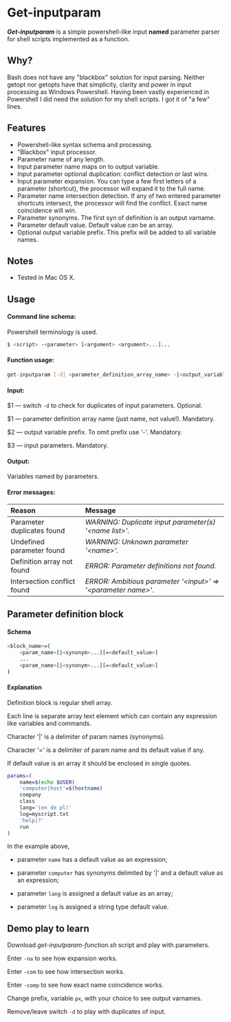 # Get-inputparam

***Get-inputparam*** is a simple powershell-like input **named** parameter parser for shell scripts implemented as a function.

## Why?
Bash does not have any "blackbox" solution for input parsing. Neither getopt nor getopts have that simplicity, clarity and power in input processing as Windows Powershell. Having been vastly experienced in Powershell I did need the solution for my shell scripts. I got it of "a few" lines.

## Features
* Powershell-like syntax schema and processing.
* "Blackbox" input processor.
* Parameter name of any length.
* Input parameter name maps on to output variable.
* Input parameter optional duplication: conflict detection or last wins.
* Input parameter expansion. You can type a few first letters of a parameter (shortcut), the processor will expand it to the full name.
* Parameter name intersection detection. If any of two entered parameter shortcuts intersect, the processor will find the conflict. Exact name coincidence will win.
* Parameter synonyms. The first syn of definition is an output varname.
* Parameter default value. Default value can be an array.
* Optional output variable prefix. This prefix will be added to all variable names.

## Notes
* Tested in Mac OS X.

## Usage
#### Command line schema:
Powershell terminology is used.

```sh
$ <script> -<parameter> [<argument> <argument>...]...
```
#### Function usage:
```sh
get-inputparam [-d] <parameter_definition_array_name> -|<output_variable_prefix> "{@}"
```
#### Input:
$1 — switch `-d` to check for duplicates of input parameters. Optional.

$1 — parameter definition array name (just name, not value!). Mandatory.

$2 — output variable prefix. To omit prefix use '-'. Mandatory.

$3 — input parameters. Mandatory. 
#### Output: 
Variables named by parameters.
#### Error messages:
| Reason | Message |
|:-------|:--------|
| Parameter duplicates found | *WARNING: Duplicate input parameter(s) '\<name list\>'.* |
| Undefined parameter found | *WARNING: Unknown parameter '\<name\>'.* |
| Definition array not found | *ERROR: Parameter definitions not found.* |
| Intersection conflict found | *ERROR: Ambitious parameter '\<input\>' =\> '\<parameter name\>'.* |

## Parameter definition block
#### Schema
```sh
<block_name>=(
	<param_name>[|<synonym>...][=<default_value>]
	...
	<param_name>[|<synonym>...][=<default_value>]
) 
```

#### Explanation

Definition block is regular shell array.

Each line is separate array text element which can contain any expression like variables and commands.

Character '|' is a delimiter of param names (synonyms).

Character '=' is a delimiter of param name and its default value if any.

If default value is an array it should be enclosed in single quotes.

```sh
params=(
    name=$(echo $USER)
    'computer|host'=$(hostname)
    company
    class
    lang='(en de pl)'
    log=myscript.txt
    'help|?'
    run
)
```
In the example above,

* parameter `name` has a default value as an expression;

* parameter `computer` has synonyms delimited by '|' and a default value as an expression;

* parameter `lang` is assigned a default value as an array;

* parameter `log` is assigned a string type default value.

## Demo play to learn
Download *get-inputparam-function.sh* script and play with parameters.

Enter `-na` to see how expansion works.

Enter `-com` to see how intersection works.

Enter `-comp` to see how exact name coincidence works.

Change prefix, variable `px`, with your choice to see output varnames.

Remove/leave switch `-d` to play with duplicates of input.
